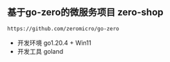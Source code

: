 ## 基于go-zero的微服务项目 zero-shop
```bash
https://github.com/zeromicro/go-zero
```
- 开发环境 go1.20.4 + Win11
- 开发工具 goland
